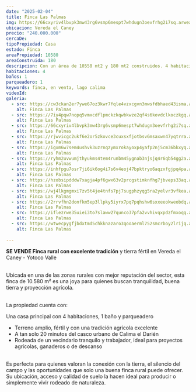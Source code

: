 ```yaml
---
date: "2025-02-04"
title: Finca Las Palmas
img: https://66cxyriv4lbvpk3mw43rg6vsmp6mespt7whdugn3oevfrhg2i7sq.arweave.net/94V8RRXiw1erbLc3E3qyY_zCSfP9jjoZu3EqWJzaR-U
ubicacion: Vereda el Caney 
precio: "240.000.000"
cercaDe:
tipoPropiedad: Casa
estado: Finca
areaPropiedad: 10580
areaConstruida: 180
descripcion: Con un área de 10558 mt2 y 180 mt2 construidos. 4 habitaciones, 1 baño y parqueadero.
habitaciones: 4
baños: 1
parqueadero: 1
keywords: finca, en venta, lago calima
videoId: 
galeria:
  - src: https://cw3ckan2er7ywe67oz3kwr7fqle4vzxcgvn3mwsfdbhaed43isma.arweave.net/FbYlAbokf4sT33Z2q0flgsnK5uI1W7ZaRRhOAg-bRJg
    alt: Finca Las Palmas
  - src: https://7iy4pqw7nopq5vmxcdflpmckzkqwbkwze2qf4s6kovdclkoczkgq.arweave.net/-jHHwt9rnw7VlxDKt7BKyqFgqtkmoF5LynVGJanCyo0
    alt: Finca Las Palmas
  - src: https://66cxyriv4lbvpk3mw43rg6vsmp6mespt7whdugn3oevfrhg2i7sq.arweave.net/94V8RRXiw1erbLc3E3qyY_zCSfP9jjoZu3EqWJzaR-U
    alt: Finca Las Palmas
  - src: https://rjwvicgc2ukf6e2or5zkovce3cuxsxfjotbsv6msaxwn47yqtrra.arweave.net/im1UCMLVFF8TTo9yp1RE2Kl5XKl0wyr5kgXs3n8QnGI
    alt: Finca Las Palmas
  - src: https://igxm6w7sem4ushvk3uzrnqzymxrokayoxp4yafp2nj5cm36bkxyq.arweave.net/Qa7PW_IjOUkeqt0zFsM4ZeLlAw67-YAV-mp6Jm_BVfE
    alt: Finca Las Palmas
  - src: https://ryhm2uvwumjthyukms4tem4runbm45ygnab3njsjq4r6qb54gg2a.arweave.net/jg7NUrajEzPiimS5MjORo0LOdwZoA7amSYcj6Ae8MbQ
    alt: Finca Las Palmas
  - src: https://inhfpgu7osr7ji6ik6og4i7s6v4eoj47bpktryo6aqzxfgjpq4pa.arweave.net/Q05Xmp90o_SjyFecbiPy9XhHJ58L1Tjh3gQzcpkvhx4
    alt: Finca Las Palmas
  - src: https://hzobsipdddw7xagja4pf6gwx63v2prcgstimknfhg7jbveps33aq.arweave.net/PlwZIeMY7fuAyQceXxrX9uunxEaU0MU0pzfSGpHy3sE
    alt: Finca Las Palmas
  - src: https://wj4lkgmgmxi7zv5t4je4tnfs7pj7sugphzyqg5ra2yelvr3vfkea.arweave.net/sni1GYZl0fzXs-JJybSy-9P5UM8-cQN2INYIusd1Kog
    alt: Finca Las Palmas
  - src: https://2rrvfhn2donfkm5ep3llpky5iyrx7pq7pqhshw6sxxeeokweobdq.arweave.net/1GNSnbobmlUzpH7Wt6sdRiN_vh98DyPb0r3IRyrEcEc
    alt: Finca Las Palmas
  - src: https://iflezrwe35uiei3to7slaww27qunco37pfa2vvhivqxpdzfmxoqq.arweave.net/QVZMxsTfaIIjc3fksFra_CjRO395QarU6Kwu8eSsu6E
    alt: Finca Las Palmas
  - src: https://wtwecpygfjbdxtmd5chkknazaro3qooaerml752smcrboy2lrijq.arweave.net/tOxBPwYqQjvNg-iOpTQZBF24OcAkWL_3UmCiF2NLihM
    alt: Finca Las Palmas
    
---
```

**SE VENDE Finca rural con excelente tradición** y tierra fértil en Vereda el Caney - Yotoco Valle <br><br>

Ubicada en una de las zonas rurales con mejor reputación del sector, esta finca de 10.580 m² es una joya para quienes buscan tranquilidad, buena tierra y proyección agrícola. <br><br>

La propiedad cuenta con: <br>

Una casa principal con 4 habitaciones, 1 baño y parqueadero<br>

- Terreno amplio, fértil y con una tradición agrícola excelente
- A tan solo 20 minutos del casco urbano de Calima el Darién
- Rodeada de un vecindario tranquilo y trabajador, ideal para proyectos agrícolas, ganaderos o de descanso <br><br>

Es perfecta para quienes valoran la conexión con la tierra, el silencio del campo y las oportunidades que solo una buena finca rural puede ofrecer. Su ubicación, acceso y calidad de suelo la hacen ideal para producir o simplemente vivir rodeado de naturaleza. <br><br>

